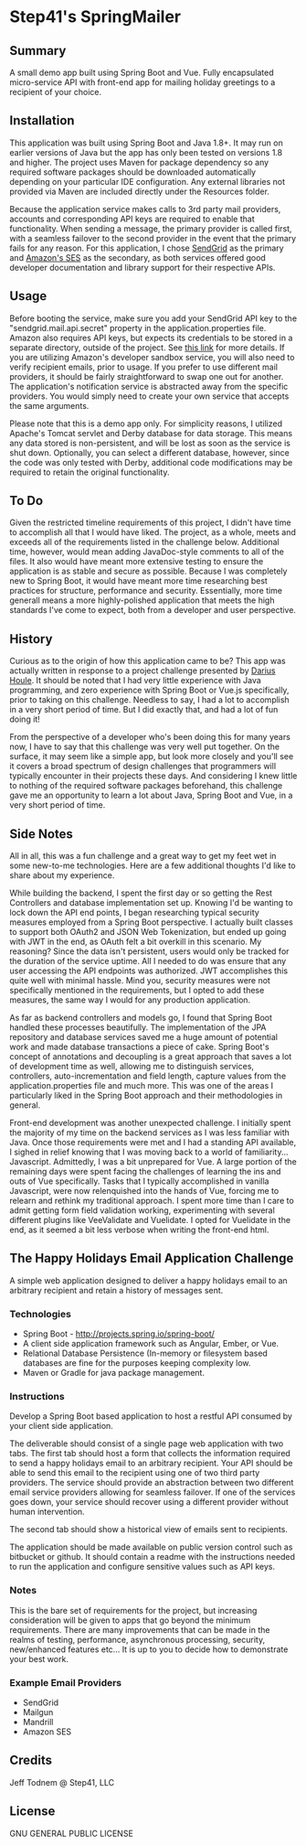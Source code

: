 # Step41's SpringMailer

## Summary

A small demo app built using Spring Boot and Vue. Fully encapsulated micro-service API with front-end app for mailing holiday greetings to a recipient of your choice. 

## Installation

This application was built using Spring Boot and Java 1.8+. It may run on earlier versions of Java but the app has only been tested on versions 1.8 and higher. The project uses Maven for package dependency so any required software packages should be downloaded automatically depending on your particular IDE configuration. Any external libraries not provided via Maven are included directly under the Resources folder. 

Because the application service makes calls to 3rd party mail providers, accounts and corresponding API keys are required to enable that functionality. When sending a message, the primary provider is called first, with a seamless failover to the second provider in the event that the primary fails for any reason. For this application, I chose [SendGrid](https://sendgrid.com/docs/API_Reference/api_v3.html) as the primary and [Amazon's SES](http://docs.aws.amazon.com/ses/latest/DeveloperGuide/Welcome.html) as the secondary, as both services offered good developer documentation and library support for their respective APIs.

## Usage

Before booting the service, make sure you add your SendGrid API key to the "sendgrid.mail.api.secret" property in the application.properties file. Amazon also requires API keys, but expects its credentials to be stored in a separate directory, outside of the project. See [this link](http://docs.aws.amazon.com/ses/latest/DeveloperGuide/create-shared-credentials-file.html) for more details. If you are utilizing Amazon's developer sandbox service, you will also need to verify recipient emails, prior to usage. If you prefer to use different mail providers, it should be fairly straightforward to swap one out for another. The application's notification service is abstracted away from the specific providers. You would simply need to create your own service that accepts the same arguments.  

Please note that this is a demo app only. For simplicity reasons, I utilized Apache's Tomcat servlet and Derby database for data storage. This means any data stored is non-persistent, and will be lost as soon as the service is shut down. Optionally, you can select a different database, however, since the code was only tested with Derby, additional code modifications may be required to retain the original functionality.

## To Do

Given the restricted timeline requirements of this project, I didn't have time to accomplish all that I would have liked. The project, as a whole, meets and exceeds all of the requirements listed in the challenge below. Additional time, however, would mean adding JavaDoc-style comments to all of the files. It also would have meant more extensive testing to ensure the application is as stable and secure as possible. Because I was completely new to Spring Boot, it would have meant more time researching best practices for structure, performance and security. Essentially, more time generall means a more highly-polished application that meets the high standards I've come to expect, both from a developer and user perspective. 

## History

Curious as to the origin of how this application came to be? This app was actually written in response to a project challenge presented by [Darius Houle](https://github.com/dariushoule/). It should be noted that I had very little experience with Java programming, and zero experience with Spring Boot or Vue.js specifically, prior to taking on this challenge. Needless to say, I had a lot to accomplish in a very short period of time. But I did exactly that, and had a lot of fun doing it! 

From the perspective of a developer who's been doing this for many years now, I have to say that this challenge was very well put together. On the surface, it may seem like a simple app, but look more closely and you'll see it covers a broad spectrum of design challenges that programmers will typically encounter in their projects these days. And considering I knew little to nothing of the required software packages beforehand, this challenge gave me an opportunity to learn a lot about Java, Spring Boot and Vue, in a very short period of time.

## Side Notes

All in all, this was a fun challenge and a great way to get my feet wet in some new-to-me technologies. Here are a few additional thoughts I'd like to share about my experience.

While building the backend, I spent the first day or so getting the Rest Controllers and database implementation set up. Knowing I'd be wanting to lock down the API end points, I began researching typical security measures employed from a Spring Boot perspective. I actually built classes to support both OAuth2 and JSON Web Tokenization, but ended up going with JWT in the end, as OAuth felt a bit overkill in this scenario. My reasoning? Since the data isn't persistent, users would only be tracked for the duration of the service uptime. All I needed to do was ensure that any user accessing the API endpoints was authorized. JWT accomplishes this quite well with minimal hassle. Mind you, security measures were not specifically mentioned in the requirements, but I opted to add these measures, the same way I would for any production application. 

As far as backend controllers and models go, I found that Spring Boot handled these processes beautifully. The implementation of the JPA repository and database services saved me a huge amount of potential work and made database transactions a piece of cake. Spring Boot's concept of annotations and decoupling is a great approach that saves a lot of development time as well, allowing me to distinguish services, controllers, auto-incrementation and field length, capture values from the application.properties file and much more. This was one of the areas I particularly liked in the Spring Boot approach and their methodologies in general. 

Front-end development was another unexpected challenge. I initially spent the majority of my time on the backend services as I was less familiar with Java. Once those requirements were met and I had a standing API available, I sighed in relief knowing that I was moving back to a world of familiarity... Javascript. Admittedly, I was a bit unprepared for Vue. A large portion of the remaining days were spent facing the challenges of learning the ins and outs of Vue specifically. Tasks that I typically accomplished in vanilla Javascript, were now relenquished into the hands of Vue, forcing me to relearn and rethink my traditional approach. I spent more time than I care to admit getting form field validation working, experimenting with several different plugins like VeeValidate and Vuelidate. I opted for Vuelidate in the end, as it seemed a bit less verbose when writing the front-end html.


## The Happy Holidays Email Application Challenge

A simple web application designed to deliver a happy holidays email to an arbitrary recipient and retain a history of messages sent.

### Technologies

- Spring Boot - http://projects.spring.io/spring-boot/
- A client side application framework such as Angular, Ember, or Vue.
- Relational Database Persistence (In-memory or filesystem based databases are fine for the purposes keeping complexity low. 
- Maven or Gradle for java package management. 

### Instructions

Develop a Spring Boot based application to host a restful API consumed by your client side application. 

The deliverable should consist of a single page web application with two tabs. The first tab should host a form that collects the information required to send a happy holidays email to an arbitrary recipient. Your API should be able to send this email to the recipient using one of two third party providers. The service should provide an abstraction between two different email service providers allowing for seamless failover. If one of the services goes down, your service should recover using a different provider without human intervention.

The second tab should show a historical view of emails sent to recipients. 

The application should be made available on public version control such as bitbucket or github. It should contain a readme with the instructions needed to run the application and configure sensitive values such as API keys. 

### Notes

This is the bare set of requirements for the project, but increasing consideration will be given to apps that go beyond the  minimum requirements. There are many improvements that can be made in the realms of testing, performance, asynchronous processing, security, new/enhanced features etc... It is up to you to decide how to demonstrate your best work. 

### Example Email Providers

- SendGrid
- Mailgun
- Mandrill
- Amazon SES

## Credits

Jeff Todnem @ Step41, LLC

## License

GNU GENERAL PUBLIC LICENSE
